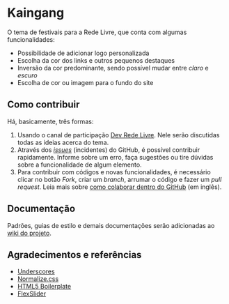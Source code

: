 # Kaingang
O tema de festivais para a Rede Livre, que conta com algumas funcionalidades:

* Possibilidade de adicionar logo personalizada
* Escolha da cor dos links e outros pequenos destaques
* Inversão da cor predominante, sendo possível mudar entre *claro* e *escuro*
* Escolha de cor ou imagem para o fundo do site


## Como contribuir
Há, basicamente, três formas:

1. Usando o canal de participação [Dev Rede Livre](http://dev.redelivre.org.br/category/rede-livre/temas-rede-livre/kaingang). Nele serão discutidas todas as ideias acerca do tema.
2. Através dos [*issues*](https://github.com/redelivre/kaingang/issues) (incidentes) do GitHub, é possível contribuir rapidamente. Informe sobre um erro, faça sugestões ou tire dúvidas sobre a funcionalidade de algum elemento.
3. Para contribuir com códigos e novas funcionalidades, é necessário clicar no botão *Fork*, criar um *branch*, arrumar o código e fazer um *pull request*. Leia mais sobre [como colaborar dentro do GitHub](https://help.github.com/categories/63/articles) (em inglês).

## Documentação
Padrões, guias de estilo e demais documentações serão adicionadas ao [wiki do projeto](https://github.com/redelivre/kaingang/wiki).

## Agradecimentos e referências
* [Underscores](http://underscores.me)
* [Normalize.css](http://necolas.github.io/normalize.css/)
* [HTML5 Boilerplate](http://html5boilerplate.com/)
* [FlexSlider](http://flexslider.woothemes.com)
